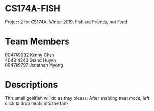 # CS174A-FISH

Project 2 for CS174A, Winter 2019. Fish are Friends, not Food  

# Team Members

004769092 Kenny Chan  
404814243 Grand Huynh  
004789797 Jonathan Myong

# Descriptions

This small goldfish will do as they please.
After enabling treat mode, left click to drop treats into the tank.